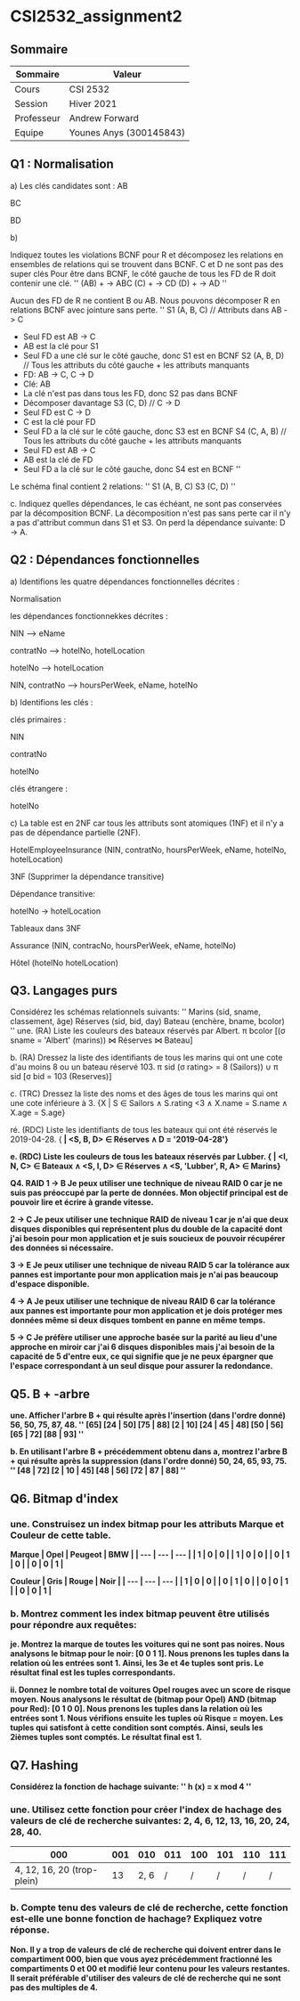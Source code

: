 # CSI2532_assignment2

## Sommaire

| Sommaire | Valeur |
| --- | --- |
| Cours | CSI 2532 |
| Session | Hiver 2021 |
| Professeur | Andrew Forward |
| Equipe | Younes Anys (300145843) |

## Q1 : Normalisation

a) 
Les clés candidates sont :
AB

BC

BD

b)

Indiquez toutes les violations BCNF pour R et décomposez les relations en ensembles de relations qui se trouvent dans BCNF.
C et D ne sont pas des super clés
Pour être dans BCNF, le côté gauche de tous les FD de R doit contenir une clé.
''
(AB) + -> ABC
(C) + -> CD
(D) + -> AD
''

Aucun des FD de R ne contient B ou AB. Nous pouvons décomposer R en relations BCNF avec jointure sans perte.
''
S1 (A, B, C) // Attributs dans AB -> C
- Seul FD est AB -> C
- AB est la clé pour S1
- Seul FD a une clé sur le côté gauche, donc S1 est en BCNF
S2 (A, B, D) // Tous les attributs du côté gauche + les attributs manquants
- FD: AB -> C, C -> D
- Clé: AB
- La clé n'est pas dans tous les FD, donc S2 pas dans BCNF
- Décomposer davantage
S3 (C, D) // C -> D
- Seul FD est C -> D
- C est la clé pour FD
- Seul FD a la clé sur le côté gauche, donc S3 est en BCNF
S4 (C, A, B) // Tous les attributs du côté gauche + les attributs manquants
- Seul FD est AB -> C
- AB est la clé de FD
- Seul FD a la clé sur le côté gauche, donc S4 est en BCNF
''

Le schéma final contient 2 relations:
''
S1 (A, B, C)
S3 (C, D)
''

 c. Indiquez quelles dépendances, le cas échéant, ne sont pas conservées par la décomposition BCNF.
La décomposition n'est pas sans perte car il n'y a pas d'attribut commun dans S1 et S3. On perd la dépendance suivante: D -> A.

## Q2 : Dépendances fonctionnelles

a) Identifions les quatre dépendances fonctionnelles décrites :

Normalisation 

les dépendances fonctionnekkes décrites :

NIN --> eName

contratNo --> hotelNo, hotelLocation

hotelNo --> hotelLocation 

NIN, contratNo --> hoursPerWeek, eName, hotelNo

b) Identifions les clés :

clés primaires :

NIN

contratNo

hotelNo

clés étrangere :

hotelNo

c) 
La table est en 2NF car tous les attributs sont atomiques (1NF) et il n'y a pas de dépendance partielle (2NF).

HotelEmployeeInsurance (NIN, contratNo, hoursPerWeek, eName, hotelNo, hotelLocation)

3NF (Supprimer la dépendance transitive)

Dépendance transitive:

hotelNo -> hotelLocation

Tableaux dans 3NF

Assurance (NIN, contracNo, hoursPerWeek, eName, hotelNo)

Hôtel (hotelNo hotelLocation)

## Q3. Langages purs
Considérez les schémas relationnels suivants:
''
Marins (sid, sname, classement, âge)
Réserves (sid, bid, day)
Bateau (enchère, bname, bcolor)
''
 une. (RA) Liste les couleurs des bateaux réservés par Albert.
π bcolor [(σ sname = 'Albert' (marins)) ⋈ Réserves ⋈ Bateau]

 b. (RA) Dressez la liste des identifiants de tous les marins qui ont une cote d'au moins 8 ou un bateau réservé 103.
π sid (σ rating> = 8 (Sailors)) ∪ π sid [σ bid = 103 (Reserves)]

 c. (TRC) Dressez la liste des noms et des âges de tous les marins qui ont une cote inférieure à 3.
{X | S ∈ Sailors ∧ S.rating <3 ∧ X.name = S.name ∧ X.age = S.age}

 ré. (RDC) Liste les identifiants de tous les bateaux qui ont été réservés le 2019-04-28.
{<B> | <S, B, D> ∈ Réserves ∧ D = '2019-04-28'}

 e. (RDC) Liste les couleurs de tous les bateaux réservés par Lubber.
{<C> | <I, N, C> ∈ Bateaux ∧ <S, I, D> ∈ Réserves ∧ <S, 'Lubber', R, A> ∈ Marins}

 Q4. RAID
1 -> B
Je peux utiliser une technique de niveau RAID 0 car je ne suis pas préoccupé par la perte de données. Mon objectif principal est de pouvoir lire et écrire à grande vitesse.

2 -> C
Je peux utiliser une technique RAID de niveau 1 car je n'ai que deux disques disponibles qui représentent plus du double de la capacité dont j'ai besoin pour mon application et je suis soucieux de pouvoir récupérer des données si nécessaire.

3 -> E
Je peux utiliser une technique de niveau RAID 5 car la tolérance aux pannes est importante pour mon application mais je n'ai pas beaucoup d'espace disponible.

4 -> A
Je peux utiliser une technique de niveau RAID 6 car la tolérance aux pannes est importante pour mon application et je dois protéger mes données même si deux disques tombent en panne en même temps.

5 -> C
Je préfère utiliser une approche basée sur la parité au lieu d'une approche en miroir car j'ai 6 disques disponibles mais j'ai besoin de la capacité de 5 d'entre eux, ce qui signifie que je ne peux épargner que l'espace correspondant à un seul disque pour assurer la redondance.

## Q5. B + -arbre
 une. Afficher l'arbre B + qui résulte après l'insertion (dans l'ordre donné) 56, 50, 75, 87, 48.
''
[65]
[24 | 50] [75 | 88]
[2 | 10] [24 | 45 | 48] [50 | 56] [65 | 72] [88 | 93]
''

b. En utilisant l'arbre B + précédemment obtenu dans a, montrez l'arbre B + qui résulte après la suppression (dans l'ordre donné) 50, 24, 65, 93, 75.
''
[48 | 72]
[2 | 10 | 45] [48 | 56] [72 | 87 | 88]
''
## Q6. Bitmap d'index
### une. Construisez un index bitmap pour les attributs Marque et Couleur de cette table.
Marque
| Opel | Peugeot | BMW |
| --- | --- | --- |
| 1 | 0 | 0 |
| 1 | 0 | 0 |
| 0 | 1 | 0 |
| 0 | 0 | 1 |

Couleur
| Gris | Rouge | Noir |
| --- | --- | --- |
| 1 | 0 | 0 |
| 0 | 1 | 0 |
| 0 | 0 | 1 |
| 0 | 0 | 1 |

### b. Montrez comment les index bitmap peuvent être utilisés pour répondre aux requêtes:
je. Montrez la marque de toutes les voitures qui ne sont pas noires.
Nous analysons le bitmap pour le noir: [0 0 1 1]. Nous prenons les tuples dans la relation où les entrées sont 1. Ainsi, les 3e et 4e tuples sont pris. Le résultat final est les tuples correspondants.

ii. Donnez le nombre total de voitures Opel rouges avec un score de risque moyen.
Nous analysons le résultat de (bitmap pour Opel) AND (bitmap pour Red): [0 1 0 0]. Nous prenons les tuples dans la relation où les entrées sont 1. Nous vérifions ensuite les tuples où Risque = moyen. Les tuples qui satisfont à cette condition sont comptés. Ainsi, seuls les 2ièmes tuples sont comptés. Le résultat final est 1.

## Q7. Hashing

Considérez la fonction de hachage suivante:
''
h (x) = x mod 4
''
### une. Utilisez cette fonction pour créer l'index de hachage des valeurs de clé de recherche suivantes: 2, 4, 6, 12, 13, 16, 20, 24, 28, 40.

| 000 | 001 | 010 | 011 | 100 | 101 | 110 | 111 |
| --- | --- | --- | --- | --- | --- | --- | --- |
| 4, 12, 16, 20 (trop-plein) | 13 | 2, 6 | / | / | / | / | / |

### b. Compte tenu des valeurs de clé de recherche, cette fonction est-elle une bonne fonction de hachage? Expliquez votre réponse.

Non. Il y a trop de valeurs de clé de recherche qui doivent entrer dans le compartiment 000, bien que vous ayez précédemment fractionné les compartiments 0 et 00 et modifié leur contenu pour les valeurs restantes. Il serait préférable d'utiliser des valeurs de clé de recherche qui ne sont pas des multiples de 4.
